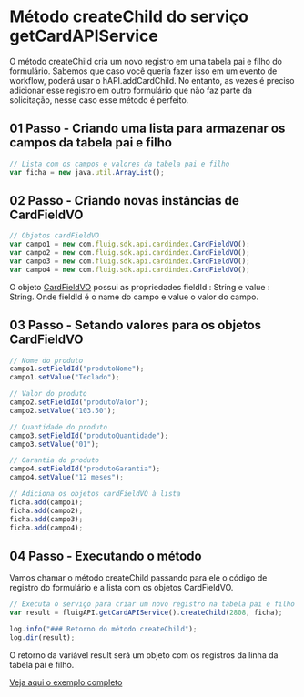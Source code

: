 # Método createChild do serviço getCardAPIService

O método createChild cria um novo registro em uma tabela pai e filho do formulário. Sabemos que caso você queria fazer isso em um evento de workflow, poderá usar o hAPI.addCardChild. No entanto, as vezes é preciso adicionar esse registro em outro formulário que não faz parte da solicitação, nesse caso esse método é perfeito.

## 01 Passo - Criando uma lista para armazenar os campos da tabela pai e filho

```js
// Lista com os campos e valores da tabela pai e filho
var ficha = new java.util.ArrayList();
```

## 02 Passo - Criando novas instâncias de CardFieldVO

```js
// Objetos cardFieldVO
var campo1 = new com.fluig.sdk.api.cardindex.CardFieldVO();
var campo2 = new com.fluig.sdk.api.cardindex.CardFieldVO();
var campo3 = new com.fluig.sdk.api.cardindex.CardFieldVO();
var campo4 = new com.fluig.sdk.api.cardindex.CardFieldVO();
```

O objeto [CardFieldVO](https://api.fluig.com/old/sdk/com/fluig/sdk/api/cardindex/CardFieldVO.html) possui as propriedades fieldId : String e value : String.
Onde fieldId é o name do campo e value o valor do campo.

## 03 Passo - Setando valores para os objetos CardFieldVO

```js
// Nome do produto
campo1.setFieldId("produtoNome");
campo1.setValue("Teclado");

// Valor do produto
campo2.setFieldId("produtoValor");
campo2.setValue("103.50");

// Quantidade do produto
campo3.setFieldId("produtoQuantidade");
campo3.setValue("01");

// Garantia do produto
campo4.setFieldId("produtoGarantia");
campo4.setValue("12 meses");

// Adiciona os objetos cardFieldVO à lista
ficha.add(campo1);
ficha.add(campo2);
ficha.add(campo3);
ficha.add(campo4);
```

## 04 Passo - Executando o método

Vamos chamar o método createChild passando para ele o código de registro do formulário e a lista com os objetos CardFieldVO.

```js
// Executa o serviço para criar um novo registro na tabela pai e filho
var result = fluigAPI.getCardAPIService().createChild(2808, ficha);

log.info("### Retorno do método createChild");
log.dir(result);
```

O retorno da variável result será um objeto com os registros da linha da tabela pai e filho.

[Veja aqui o exemplo completo](createChild.js)
